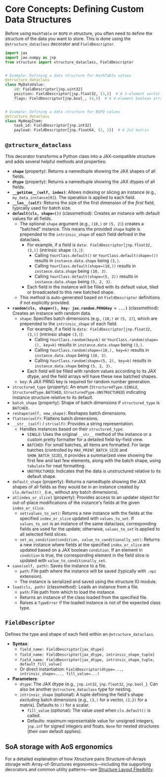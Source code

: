 # Core Concepts: Defining Custom Data Structures

Before using `HashTable` or `BGPQ` in xtructure, you often need to define the structure of the data you want to store. This is done using the `@xtructure_dataclass` decorator and `FieldDescriptor`.

```python
import jax
import jax.numpy as jnp
from xtructure import xtructure_dataclass, FieldDescriptor


# Example: Defining a data structure for HashTable values
@xtructure_dataclass
class MyDataValue:
    id: FieldDescriptor[jnp.uint32]
    position: FieldDescriptor[jnp.float32, (3,)]  # A 3-element vector
    flags: FieldDescriptor[jnp.bool_, (4,)]  # A 4-element boolean array


# Example: Defining a data structure for BGPQ values
@xtructure_dataclass
class MyHeapItem:
    task_id: FieldDescriptor[jnp.int32]
    payload: FieldDescriptor[jnp.float64, (2, 2)]  # A 2x2 matrix
```

## `@xtructure_dataclass`

This decorator transforms a Python class into a JAX-compatible structure and adds several helpful methods and properties:

*   **`shape`** (property): Returns a namedtuple showing the JAX shapes of all fields.
*   **`dtype`** (property): Returns a namedtuple showing the JAX dtypes of all fields.
*   **`__getitem__(self, index)`**: Allows indexing or slicing an instance (e.g., `my_data_instance[0]`). The operation is applied to each field.
*   **`__len__(self)`**: Returns the size of the first dimension of the *first* field, typically used for batch size.
*   **`default(cls, shape=())`** (classmethod): Creates an instance with default values for all fields.
    *   The optional `shape` argument (e.g., `(10,)` or `(5, 2)`) creates a "batched" instance. This means the provided `shape` tuple is prepended to the `intrinsic_shape` of each field defined in the dataclass.
        *   For example, if a field is `data: FieldDescriptor[jnp.float32, (3,)]` (intrinsic shape `(3,)`):
            *   Calling `YourClass.default()` or `YourClass.default(shape=())` results in `instance.data.shape` being `(3,)`.
            *   Calling `YourClass.default(shape=(10,))` results in `instance.data.shape` being `(10, 3)`.
            *   Calling `YourClass.default(shape=(5, 2))` results in `instance.data.shape` being `(5, 2, 3)`.
        *   Each field in the instance will be filled with its default value, tiled or broadcasted to this new batched shape.
    *   This method is auto-generated based on `FieldDescriptor` definitions if not explicitly provided.
*   **`random(cls, shape=(), key: jax.random.PRNGKey = ...)`** (classmethod): Creates an instance with random data.
    *   `shape`: Specifies batch dimensions (e.g., `(10,)` or `(5, 2)`), which are prepended to the `intrinsic_shape` of each field.
        *   For example, if a field is `data: FieldDescriptor[jnp.float32, (3,)]` (intrinsic shape `(3,)`):
            *   Calling `YourClass.random(key=k)` or `YourClass.random(shape=(), key=k)` results in `instance.data.shape` being `(3,)`.
            *   Calling `YourClass.random(shape=(10,), key=k)` results in `instance.data.shape` being `(10, 3)`.
            *   Calling `YourClass.random(shape=(5, 2), key=k)` results in `instance.data.shape` being `(5, 2, 3)`.
        *   Each field will be filled with random values according to its JAX dtype, and the field arrays will have these new batched shapes.
    *   `key`: A JAX PRNG key is required for random number generation.
*   `structured_type` (property): An enum (`StructuredType.SINGLE`, `StructuredType.BATCHED`, `StructuredType.UNSTRUCTURED`) indicating instance structure relative to its default.
*   `batch_shape` (property): Shape of batch dimensions if `structured_type` is `BATCHED`.
*   `reshape(self, new_shape)`: Reshapes batch dimensions.
*   `flatten(self)`: Flattens batch dimensions.
*   `__str__(self)` / `str(self)`: Provides a string representation.
    *   Handles instances based on their `structured_type`:
        *   `SINGLE`: Uses the original `__str__` method of the instance or a custom pretty formatter for a detailed field-by-field view.
        *   `BATCHED`: For small batches, all items are formatted. For large batches (controlled by `MAX_PRINT_BATCH_SIZE` and `SHOW_BATCH_SIZE`), it provides a summarized view showing the first few and last few elements, along with the batch shape, using `tabulate` for neat formatting.
        *   `UNSTRUCTURED`: Indicates that the data is unstructured relative to its default shape.
*   `default_shape` (property): Returns a namedtuple showing the JAX shapes of all fields as they would be in an instance created by `cls.default()_` (i.e., without any batch dimensions).
*   `at[index_or_slice]` (property): Provides access to an updater object for out-of-place modifications of the instance's fields at the given `index_or_slice`.
    *   `set(values_to_set)`: Returns a new instance with the fields at the specified `index_or_slice` updated with `values_to_set`. If `values_to_set` is an instance of the same dataclass, corresponding fields are used for the update; otherwise, `values_to_set` is applied to all selected field slices.
    *   `set_as_condition(condition, value_to_conditionally_set)`: Returns a new instance where fields at the specified `index_or_slice` are updated based on a JAX boolean `condition`. If an element in `condition` is true, the corresponding element in the field slice is updated with `value_to_conditionally_set`.
*   `save(self, path)`: Saves the instance to a file.
    *   `path`: File path where the instance will be saved (typically with `.npz` extension).
    *   The instance is serialized and saved using the xtructure IO module.
*   `load(cls, path)` (classmethod): Loads an instance from a file.
    *   `path`: File path from which to load the instance.
    *   Returns an instance of the class loaded from the specified file.
    *   Raises a `TypeError` if the loaded instance is not of the expected class type.

## `FieldDescriptor`

Defines the type and shape of each field within an `@xtructure_dataclass`.

*   **Syntax**:
    *   `field_name: FieldDescriptor[jax_dtype]`
    *   `field_name: FieldDescriptor[jax_dtype, intrinsic_shape_tuple]`
    *   `field_name: FieldDescriptor[jax_dtype, intrinsic_shape_tuple, default_fill_value]`
    *   Or direct instantiation: `FieldDescriptor(dtype=..., intrinsic_shape=..., fill_value=...)`
*   **Parameters**:
    *   `dtype`: The JAX dtype (e.g., `jnp.int32`, `jnp.float32`, `jnp.bool_`). Can also be another `@xtructure_dataclass` type for nesting.
    *   `intrinsic_shape` (optional): A tuple defining the field's shape *excluding* batch dimensions (e.g., `(3,)` for a vector, `(2,2)` for a matrix). Defaults to `()` for a scalar.
        *   `fill_value` (optional): The value used when `cls.default()` is called.
        *   Defaults: maximum representable value for unsigned integers, `jnp.inf` for signed integers and floats. `None` for nested structures (their own default applies).

## SoA storage with AoS ergonomics

For a detailed explanation of how Xtructure pairs Structure-of-Arrays storage
with Array-of-Structures ergonomics—including the supporting decorators and
common utility patterns—see
[Structure Layout Flexibility](./layout_flexibility.md).

